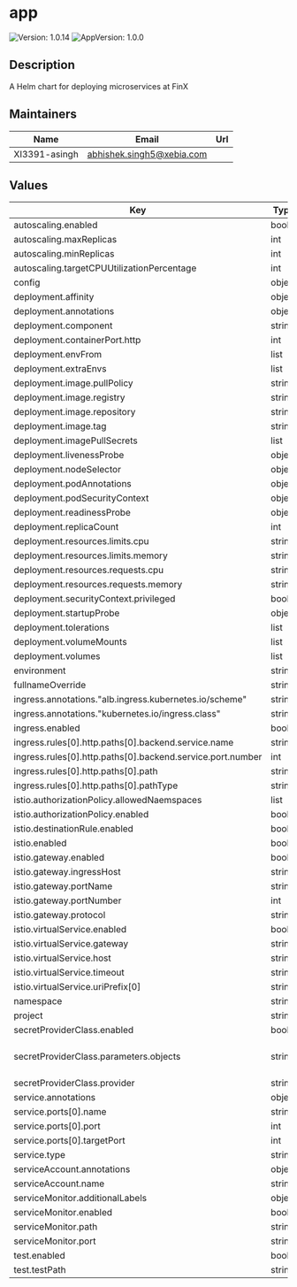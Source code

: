 # app

![Version: 1.0.14](https://img.shields.io/badge/Version-1.0.14-informational?style=flat-square)  ![AppVersion: 1.0.0](https://img.shields.io/badge/AppVersion-1.0.0-informational?style=flat-square)

## Description

A Helm chart for deploying microservices at FinX

## Maintainers

| Name | Email | Url |
| ---- | ------ | --- |
| XI3391-asingh | <abhishek.singh5@xebia.com> |  |

## Values

| Key | Type | Default | Description |
|-----|------|---------|-------------|
| autoscaling.enabled | bool | `false` |  |
| autoscaling.maxReplicas | int | `10` |  |
| autoscaling.minReplicas | int | `2` |  |
| autoscaling.targetCPUUtilizationPercentage | int | `80` |  |
| config | object | `{}` |  |
| deployment.affinity | object | `{}` |  |
| deployment.annotations | object | `{}` |  |
| deployment.component | string | `"api"` |  |
| deployment.containerPort.http | int | `8080` |  |
| deployment.envFrom | list | `[]` |  |
| deployment.extraEnvs | list | `[]` |  |
| deployment.image.pullPolicy | string | `"IfNotPresent"` |  |
| deployment.image.registry | string | `""` |  |
| deployment.image.repository | string | `"nginx"` |  |
| deployment.image.tag | string | `"latest"` |  |
| deployment.imagePullSecrets | list | `[]` |  |
| deployment.livenessProbe | object | `{}` |  |
| deployment.nodeSelector | object | `{}` |  |
| deployment.podAnnotations | object | `{}` |  |
| deployment.podSecurityContext | object | `{}` |  |
| deployment.readinessProbe | object | `{}` |  |
| deployment.replicaCount | int | `2` |  |
| deployment.resources.limits.cpu | string | `"100m"` |  |
| deployment.resources.limits.memory | string | `"128Mi"` |  |
| deployment.resources.requests.cpu | string | `"50m"` |  |
| deployment.resources.requests.memory | string | `"100Mi"` |  |
| deployment.securityContext.privileged | bool | `false` |  |
| deployment.startupProbe | object | `{}` |  |
| deployment.tolerations | list | `[]` |  |
| deployment.volumeMounts | list | `[]` |  |
| deployment.volumes | list | `[]` |  |
| environment | string | `"dev"` |  |
| fullnameOverride | string | `""` |  |
| ingress.annotations."alb.ingress.kubernetes.io/scheme" | string | `"internal"` |  |
| ingress.annotations."kubernetes.io/ingress.class" | string | `"alb"` |  |
| ingress.enabled | bool | `false` |  |
| ingress.rules[0].http.paths[0].backend.service.name | string | `"istio-ingressgateway"` |  |
| ingress.rules[0].http.paths[0].backend.service.port.number | int | `80` |  |
| ingress.rules[0].http.paths[0].path | string | `"/"` |  |
| ingress.rules[0].http.paths[0].pathType | string | `"Prefix"` |  |
| istio.authorizationPolicy.allowedNaemspaces | list | `[]` |  |
| istio.authorizationPolicy.enabled | bool | `false` |  |
| istio.destinationRule.enabled | bool | `false` |  |
| istio.enabled | bool | `true` |  |
| istio.gateway.enabled | bool | `false` |  |
| istio.gateway.ingressHost | string | `"*"` |  |
| istio.gateway.portName | string | `"http"` |  |
| istio.gateway.portNumber | int | `80` |  |
| istio.gateway.protocol | string | `"HTTP"` |  |
| istio.virtualService.enabled | bool | `true` |  |
| istio.virtualService.gateway | string | `"mesh"` |  |
| istio.virtualService.host | string | `"*"` |  |
| istio.virtualService.timeout | string | `"1m"` |  |
| istio.virtualService.uriPrefix[0] | string | `"/"` |  |
| namespace | string | `"test"` |  |
| project | string | `"project-name"` |  |
| secretProviderClass.enabled | bool | `false` |  |
| secretProviderClass.parameters.objects | string | `"- objectName: \"nginx-secret-db\"\n  objectType: \"secretsmanager\"\n"` |  |
| secretProviderClass.provider | string | `"aws"` |  |
| service.annotations | object | `{}` |  |
| service.ports[0].name | string | `"http"` |  |
| service.ports[0].port | int | `8080` |  |
| service.ports[0].targetPort | int | `8080` |  |
| service.type | string | `"ClusterIP"` |  |
| serviceAccount.annotations | object | `{}` |  |
| serviceAccount.name | string | `"test"` |  |
| serviceMonitor.additionalLabels | object | `{}` |  |
| serviceMonitor.enabled | bool | `false` |  |
| serviceMonitor.path | string | `"/actuator/prometheus"` |  |
| serviceMonitor.port | string | `"http"` |  |
| test.enabled | bool | `false` |  |
| test.testPath | string | `"/health"` |  |
